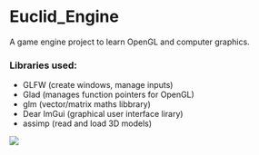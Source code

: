 # Euclid_Engine
A game engine project to learn OpenGL and computer graphics.
### Libraries used:
-	GLFW (create windows, manage inputs)
-	Glad (manages function pointers for OpenGL)
-	glm (vector/matrix maths libbrary)
-	Dear ImGui (graphical user interface lirary)
-	assimp (read and load 3D models)


![](https://github.com/developer-student-club-thapar/Euclid_Engine/blob/main/demo.gif)
